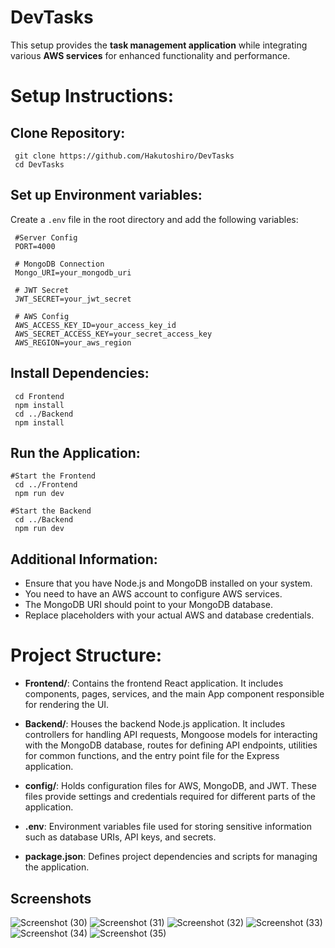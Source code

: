 # DevTasks

This setup provides the **task management application** while integrating various **AWS services** for enhanced functionality and performance.


# Setup Instructions:

## Clone Repository:
```shell
 git clone https://github.com/Hakutoshiro/DevTasks
 cd DevTasks
```
## Set up Environment variables:

Create a `.env` file in the root directory and add the following variables:
```shell 
 #Server Config
 PORT=4000

 # MongoDB Connection
 Mongo_URI=your_mongodb_uri

 # JWT Secret
 JWT_SECRET=your_jwt_secret

 # AWS Config
 AWS_ACCESS_KEY_ID=your_access_key_id
 AWS_SECRET_ACCESS_KEY=your_secret_access_key
 AWS_REGION=your_aws_region
```

## Install Dependencies:

```shell
 cd Frontend
 npm install
 cd ../Backend
 npm install
```

## Run the Application:

```shell
#Start the Frontend
 cd ../Frontend
 npm run dev
  
#Start the Backend
 cd ../Backend
 npm run dev
```

## Additional Information:
-   Ensure that you have Node.js and MongoDB installed on your system.
-   You need to have an AWS account to configure AWS services.
-   The MongoDB URI should point to your MongoDB database.
-   Replace placeholders with your actual AWS and database credentials.


# Project Structure:
-   **Frontend/**: Contains the frontend React application. It includes components, pages, services, and the main App component responsible for rendering the UI.
    
-   **Backend/**: Houses the backend Node.js application. It includes controllers for handling API requests, Mongoose models for interacting with the MongoDB database, routes for defining API endpoints, utilities for common functions, and the entry point file for the Express application.
    
-   **config/**: Holds configuration files for AWS, MongoDB, and JWT. These files provide settings and credentials required for different parts of the application.
        
-   **.env**: Environment variables file used for storing sensitive information such as database URIs, API keys, and secrets.
    
-   **package.json**: Defines project dependencies and scripts for managing the application.
    


## Screenshots
![Screenshot (30)](https://github.com/Hakutoshiro/DevTasks/assets/89139969/30200fa7-d74b-40da-b954-1286dedce6f4)
 ![Screenshot (31)](https://github.com/Hakutoshiro/DevTasks/assets/89139969/f4cdce03-8852-4e71-bcd2-c260ccc6b42a)
![Screenshot (32)](https://github.com/Hakutoshiro/DevTasks/assets/89139969/3af63007-ce6f-4043-9f2e-4f1b79e92fb5)
![Screenshot (33)](https://github.com/Hakutoshiro/DevTasks/assets/89139969/152f6891-6e1e-4ddb-b872-05a134c945ad)
![Screenshot (34)](https://github.com/Hakutoshiro/DevTasks/assets/89139969/77b0d156-5cbc-4d30-ba3a-3ecf79844c43)
![Screenshot (35)](https://github.com/Hakutoshiro/DevTasks/assets/89139969/76188453-a6d5-4b74-90f0-818ee5713379)
 
